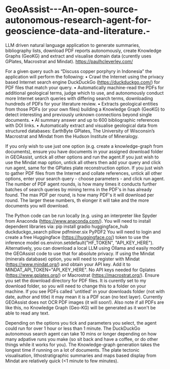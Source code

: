 # GeoAssist---An-open-source-autonomous-research-agent-for-geoscience-data-and-literature.-
LLM driven natural language application to generate summaries, bibliography lists, download PDF reports autonomously, create Knowledge Graphs (GeoKG) and extract and visualise domain data (curently uses GPlates, Macrostrat and Mindat). https://paulhcleverley.com/

For a given query such as “Discuss copper porphyry in Indonesia” the application will perform the following:
•	Crawl the Internet using the privacy based Internet search engine DuckDuckGo (https://duckduckgo.com/) for PDF files that match your query.
•	Automatically machine-read the PDFs for additional geological terms, judge which to use, and autonomously conduct more Internet search queries with differing search terms, downloading hundreds of PDFs for your literature review.
•	Extracts geological entities from those PDFs (or your own files) building a Knowledge Graph (GeoKG) to detect interesting and previously unknown connections beyond single documents.
•	AI summary answer and up to 600 bibliographic references with DOI links.
•	Automatically extract and visualise geological data from structured databases: EarthByte GPlates, The University of Wisconsin’s Macrostrat and Mindat from the Hudson Institute of Mineralogy.

If you only wish to use just one option (e.g. create a knowledge-graph from documents), ensure you have documents in your assigned download folder in GEOAssist, untick all other options and run the agent.If you just wish to use the Mindat map option, untick all others then add your query and click run agent, same for the GPlates plate reconstruction option. If you just wish to gather PDF files from the Internet and collate references, untick all other options, enter your search query - choose parameters - and click run agent. The number of PDF agent rounds, is how many times it conducts further batches of search queries by mining terms in the PDF's in has already found. The max PDF per round, is how many PDF's it will download per round. The larger these numbers, th elonger it will take and the more documents you will download.

The Python code can be run locally (e.g. using an interpreter like Spyder from Anaconda (https://www.anaconda.com/). You will need to install dependent libraries via: pip install gradio huggingface_hub duckduckgo_search pillow pdfminer.six PyPDF2
You will need to login and create a free Huggingface (https://huggingface.co/) token to use the inference model os.environ.setdefault("HF_TOKEN", "API_KEY_HERE"). Alternatively, you can download a local LLM using Ollama and easily modify the GEOAssist code to use that for absolute privacy.
If using the Mindat (minerals database) option, you will need to register with Mindat (https://www.mindat.org/) and obtain your API key. Add it to MINDAT_API_TOKEN="API_KEY_HERE". No API keys needed for Gplates (https://www.gplates.org/) or Macrostrat (https://macrostrat.org/).
Ensure you set the download directory for PDF files. It is curently set to my download folder, so you will need to change this to a folder on your machine.
If you see PDFs called 'untitled' in your downloads folder (not with date, author and title) it may mean it is a PDF scan (no text layer). Currently GEOAssist does not OCR PDF images (it will soon!). Also note if all PDFs are like this, no Knowledge Graph (Geo-KG) will be generated as it won't be able to read any text.

Depending on the options you tick and parameters you select, the agent could run for over 1 hour or less than 1 minute. The DuckDuckGo autonomous search agent can take 10 mins or longer depending on how many adpative runs you make (so sit back and have a coffee, or do other things while it works for you). The Knowledge-graph generation takes the longest time if running on a lot of documents. The plate tectonic visualisation, lithostratigraphic summaries and maps based display from Mindat are relatively quick (<1 minute to few minutes).
